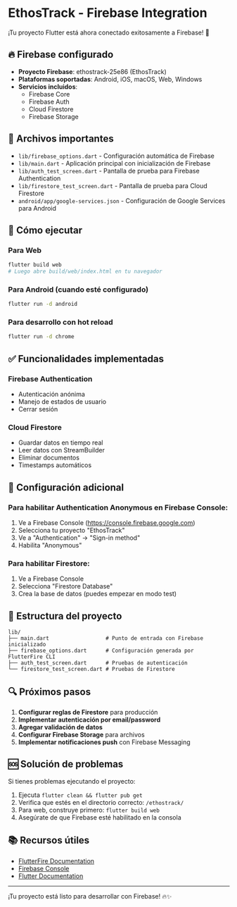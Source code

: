 # EthosTrack - Firebase Integration

¡Tu proyecto Flutter está ahora conectado exitosamente a Firebase! 🎉

## 🔥 Firebase configurado

- **Proyecto Firebase**: ethostrack-25e86 (EthosTrack)
- **Plataformas soportadas**: Android, iOS, macOS, Web, Windows
- **Servicios incluidos**: 
  - Firebase Core
  - Firebase Auth
  - Cloud Firestore
  - Firebase Storage

## 📁 Archivos importantes

- `lib/firebase_options.dart` - Configuración automática de Firebase
- `lib/main.dart` - Aplicación principal con inicialización de Firebase
- `lib/auth_test_screen.dart` - Pantalla de prueba para Firebase Authentication
- `lib/firestore_test_screen.dart` - Pantalla de prueba para Cloud Firestore
- `android/app/google-services.json` - Configuración de Google Services para Android

## 🚀 Cómo ejecutar

### Para Web
```bash
flutter build web
# Luego abre build/web/index.html en tu navegador
```

### Para Android (cuando esté configurado)
```bash
flutter run -d android
```

### Para desarrollo con hot reload
```bash
flutter run -d chrome
```

## ✅ Funcionalidades implementadas

### Firebase Authentication
- Autenticación anónima
- Manejo de estados de usuario
- Cerrar sesión

### Cloud Firestore
- Guardar datos en tiempo real
- Leer datos con StreamBuilder
- Eliminar documentos
- Timestamps automáticos

## 🔧 Configuración adicional

### Para habilitar Authentication Anonymous en Firebase Console:
1. Ve a Firebase Console (https://console.firebase.google.com)
2. Selecciona tu proyecto "EthosTrack"
3. Ve a "Authentication" → "Sign-in method"
4. Habilita "Anonymous"

### Para habilitar Firestore:
1. Ve a Firebase Console
2. Selecciona "Firestore Database"
3. Crea la base de datos (puedes empezar en modo test)

## 📱 Estructura del proyecto

```
lib/
├── main.dart                  # Punto de entrada con Firebase inicializado
├── firebase_options.dart      # Configuración generada por FlutterFire CLI
├── auth_test_screen.dart      # Pruebas de autenticación
└── firestore_test_screen.dart # Pruebas de Firestore
```

## 🔍 Próximos pasos

1. **Configurar reglas de Firestore** para producción
2. **Implementar autenticación por email/password**
3. **Agregar validación de datos**
4. **Configurar Firebase Storage** para archivos
5. **Implementar notificaciones push** con Firebase Messaging

## 🆘 Solución de problemas

Si tienes problemas ejecutando el proyecto:

1. Ejecuta `flutter clean && flutter pub get`
2. Verifica que estés en el directorio correcto: `/ethostrack/`
3. Para web, construye primero: `flutter build web`
4. Asegúrate de que Firebase esté habilitado en la consola

## 📚 Recursos útiles

- [FlutterFire Documentation](https://firebase.google.com/docs/flutter/setup)
- [Firebase Console](https://console.firebase.google.com)
- [Flutter Documentation](https://flutter.dev/docs)

---

¡Tu proyecto está listo para desarrollar con Firebase! 🔥✨
